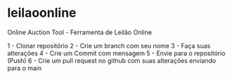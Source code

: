 # leilaoonline
Online Auction Tool - Ferramenta de Leilão Online

1 - Clonar repositório
2 - Crie um branch com seu nome
3 - Faça suas alterações
4 - Crie um Commit com mensagem
5 - Envie para o repositório (Push)
6 - Crie um pull request no github com suas alterações enviando para o main
